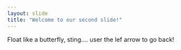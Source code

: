 ```yaml
---
layout: slide
title: "Welcome to our second slide!"
---
```

Float like a butterfly, sting....
user the lef arrow to go back!
